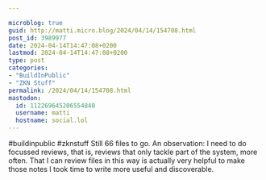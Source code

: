 ```yaml
---

microblog: true
guid: http://matti.micro.blog/2024/04/14/154708.html
post_id: 3989977
date: 2024-04-14T14:47:08+0200
lastmod: 2024-04-14T14:47:08+0200
type: post
categories:
- "BuildInPublic"
- "ZKN Stuff"
permalink: /2024/04/14/154708.html
mastodon:
  id: 112269645206554840
  username: matti
  hostname: social.lol
---
```

#buildinpublic #zknstuff Still 66 files to go. An observation: I need to do focussed reviews, that is, reviews that only tackle part of the system, more often. That I can review files in this way is actually very helpful to make those notes I took time to write more useful and discoverable.
